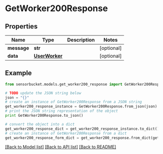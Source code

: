 # GetWorker200Response


## Properties

Name | Type | Description | Notes
------------ | ------------- | ------------- | -------------
**message** | **str** |  | [optional] 
**data** | [**UserWorker**](UserWorker.md) |  | [optional] 

## Example

```python
from sensorbucket.models.get_worker200_response import GetWorker200Response

# TODO update the JSON string below
json = "{}"
# create an instance of GetWorker200Response from a JSON string
get_worker200_response_instance = GetWorker200Response.from_json(json)
# print the JSON string representation of the object
print GetWorker200Response.to_json()

# convert the object into a dict
get_worker200_response_dict = get_worker200_response_instance.to_dict()
# create an instance of GetWorker200Response from a dict
get_worker200_response_form_dict = get_worker200_response.from_dict(get_worker200_response_dict)
```
[[Back to Model list]](../README.md#documentation-for-models) [[Back to API list]](../README.md#documentation-for-api-endpoints) [[Back to README]](../README.md)


